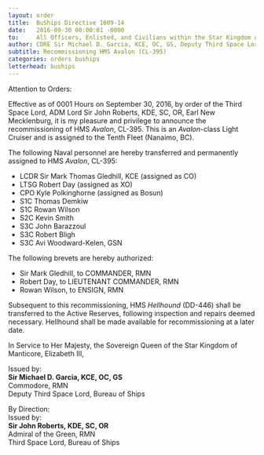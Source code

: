 ```yaml
---
layout: order
title:  BuShips Directive 1609-14 
date:   2016-09-30 00:00:01 -0000
to:     All Officers, Enlisted, and Civilians within the Star Kingdom of Manticore, as well as those Allied with Her Majesty, the Sovereign Queen, Elizabeth III.
author: CDRE Sir Michael D. Garcia, KCE, OC, GS, Deputy Third Space Lord
subtitle: Recommissioning HMS Avalon (CL-395)
categories: orders buships
letterhead: buships
---
```


Attention to Orders:

Effective as of 0001 Hours on September 30, 2016, by order of the Third Space Lord, ADM Lord Sir John Roberts, KDE, SC, OR, Earl New Mecklenburg, it is my pleasure and privilege to announce the recommissioning of HMS *Avalon*, CL-395. This is an *Avalon*-class Light Cruiser and is assigned to the Tenth Fleet (Nanaimo, BC).

The following Naval personnel are hereby transferred and permanently assigned to HMS *Avalon*, CL-395:

* LCDR Sir Mark Thomas Gledhill, KCE (assigned as CO)
* LTSG Robert Day (assigned as XO)
* CPO Kyle Polkinghorne (assigned as Bosun)
* S1C Thomas Demkiw
* S1C Rowan Wilson
* S2C Kevin Smith
* S3C John Barazzoul
* S3C Robert Bligh
* S3C Avi Woodward-Kelen, GSN

The following brevets are hereby authorized:

* Sir Mark Gledhill, to COMMANDER, RMN
* Robert Day, to LIEUTENANT COMMANDER, RMN
* Rowan Wilson, to ENSIGN, RMN

Subsequent to this recommissioning, HMS *Hellhound* (DD-446) shall be transferred to the Active Reserves, following inspection and repairs deemed necessary. Hellhound shall be made available for recommissioning at a later date.

In Service to Her Majesty, the Sovereign Queen of the Star Kingdom of Manticore, Elizabeth III,

Issued by:  
**Sir Michael D. Garcia, KCE, OC, GS**  
Commodore, RMN  
Deputy Third Space Lord, Bureau of Ships

By Direction:  
Issued by:  
**Sir John Roberts, KDE, SC, OR**  
Admiral of the Green, RMN  
Third Space Lord, Bureau of Ships  